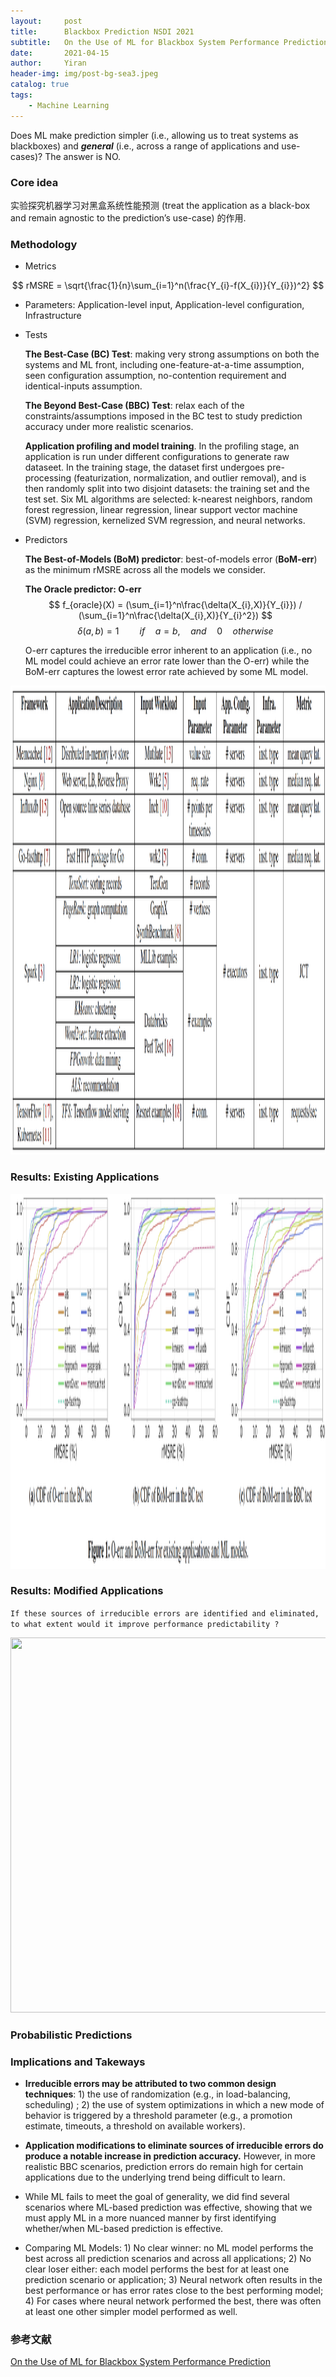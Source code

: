 ```yaml
---
layout:     post
title:      Blackbox Prediction NSDI 2021
subtitle:   On the Use of ML for Blackbox System Performance Prediction
date:       2021-04-15
author:     Yiran
header-img: img/post-bg-sea3.jpeg
catalog: true
tags:
    - Machine Learning
---
```


Does ML make prediction simpler (i.e., allowing us to treat systems as blackboxes) and ***general*** (i.e., across a range of applications and use-cases)? The answer is NO.

### Core idea

实验探究机器学习对黑盒系统性能预测 (treat the application as a black-box and remain agnostic to the prediction’s use-case) 的作用.


### Methodology

- Metrics

$$
  rMSRE = \sqrt{\frac{1}{n}\sum_{i=1}^n(\frac{Y_{i}-f(X_{i})}{Y_{i}})^2}
$$

- Parameters: Application-level input, Application-level configuration, Infrastructure


- Tests

  **The Best-Case (BC) Test**: making very strong assumptions on both the systems and ML front, including one-feature-at-a-time assumption, seen configuration assumption, no-contention requirement and identical-inputs assumption.

  **The Beyond Best-Case (BBC) Test**: relax each of the constraints/assumptions imposed in the BC test to study prediction accuracy under more realistic scenarios.

  **Application profiling and model training**. In the profiling stage, an application is run under different configurations to generate raw dataseet. In the training stage, the dataset first undergoes pre-processing (featurization, normalization, and outlier removal), and is then randomly split into two disjoint datasets: the training set and the test set. Six ML algorithms are selected: k-nearest neighbors, random forest regression, linear regression, linear support vector machine (SVM) regression, kernelized SVM regression, and neural networks.


- Predictors

  **The Best-of-Models (BoM) predictor**: best-of-models error (**BoM-err**) as the minimum rMSRE across all the models we consider. 

  **The Oracle predictor: O-err**
  $$
  f_{oracle}(X) = (\sum_{i=1}^n\frac{\delta(X_{i},X)}{Y_{i}}) / (\sum_{i=1}^n\frac{\delta(X_{i},X)}{Y_{i}^2})
  $$
  $$
  \delta(a,b) = 1  \quad \quad if \quad a= b,\quad and \quad 0 \quad otherwise 
  $$

  O-err captures the irreducible error inherent to an application (i.e., no ML model could achieve an error rate lower than the O-err) while the BoM-err captures the lowest error rate achieved by some ML model.


<img width="900" height="750" src="/img/post-blackbox-1.png"/>


### Results: Existing Applications 

<img width="700" height="600" src="/img/post-blackbox-2.png"/>

### Results: Modified Applications 

```If these sources of irreducible errors are identified and eliminated, to what extent would it improve performance predictability ?```

<img width="700" height="600" src="/img/post-blackbox-3.png"/>


### Probabilistic Predictions


### Implications and Takeways

- **Irreducible errors may be attributed to two common design techniques**: 1) the use of randomization (e.g., in load-balancing, scheduling) ; 2) the use of system optimizations in which a new mode of behavior is triggered by a threshold parameter (e.g., a promotion estimate, timeouts, a threshold on available workers).

- **Application modifications to eliminate sources of irreducible errors do produce a notable increase in prediction accuracy.** However, in more realistic BBC scenarios, prediction errors do remain high for certain applications due to the underlying trend being difficult to learn.

- While ML fails to meet the goal of generality, we did find several scenarios where ML-based prediction was effective, showing that we must apply ML in a more nuanced manner by first identifying whether/when ML-based prediction is effective.

- Comparing ML Models: 1) No clear winner: no ML model performs the best across all prediction scenarios and across all applications; 2) No clear loser either: each model performs the best for at least one prediction scenario or application; 3) Neural network often results in the best performance or has error rates close to the best performing model; 4) For cases where neural network performed the best, there
was often at least one other simpler model performed as well.




### 参考文献

[On the Use of ML for Blackbox System Performance Prediction](https://www.usenix.org/system/files/nsdi21-fu.pdf)
